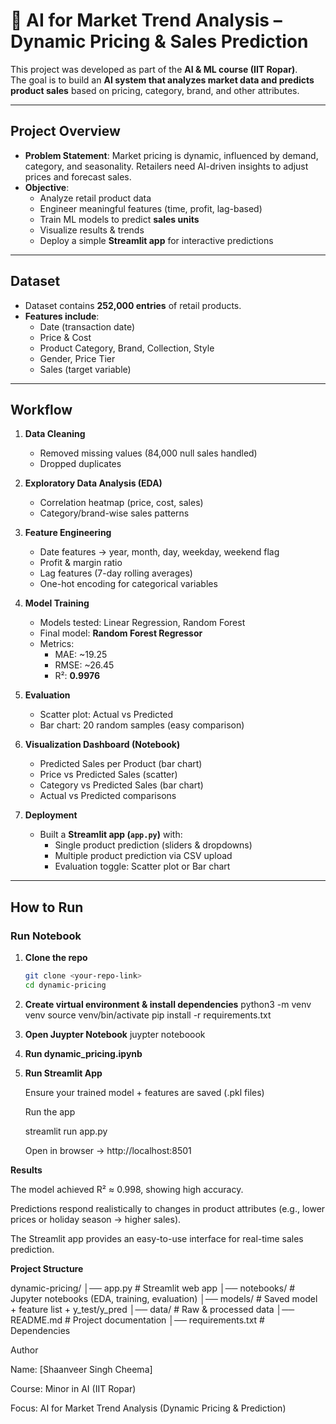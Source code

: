 # 🛒 AI for Market Trend Analysis – Dynamic Pricing & Sales Prediction

This project was developed as part of the **AI & ML course (IIT Ropar)**.  
The goal is to build an **AI system that analyzes market data and predicts product sales** based on pricing, category, brand, and other attributes.

---

## Project Overview
- **Problem Statement**: Market pricing is dynamic, influenced by demand, category, and seasonality. Retailers need AI-driven insights to adjust prices and forecast sales.
- **Objective**:  
  - Analyze retail product data  
  - Engineer meaningful features (time, profit, lag-based)  
  - Train ML models to predict **sales units**  
  - Visualize results & trends  
  - Deploy a simple **Streamlit app** for interactive predictions  

---

## Dataset
- Dataset contains **252,000 entries** of retail products.  
- **Features include**:  
  - Date (transaction date)  
  - Price & Cost  
  - Product Category, Brand, Collection, Style  
  - Gender, Price Tier  
  - Sales (target variable)

---

## Workflow
1. **Data Cleaning**
   - Removed missing values (84,000 null sales handled)
   - Dropped duplicates

2. **Exploratory Data Analysis (EDA)**
   - Correlation heatmap (price, cost, sales)
   - Category/brand-wise sales patterns

3. **Feature Engineering**
   - Date features → year, month, day, weekday, weekend flag  
   - Profit & margin ratio  
   - Lag features (7-day rolling averages)  
   - One-hot encoding for categorical variables  

4. **Model Training**
   - Models tested: Linear Regression, Random Forest  
   - Final model: **Random Forest Regressor**  
   - Metrics:  
     - MAE: ~19.25  
     - RMSE: ~26.45  
     - R²: **0.9976**

5. **Evaluation**
   - Scatter plot: Actual vs Predicted  
   - Bar chart: 20 random samples (easy comparison)

6. **Visualization Dashboard (Notebook)**
   - Predicted Sales per Product (bar chart)  
   - Price vs Predicted Sales (scatter)  
   - Category vs Predicted Sales (bar chart)  
   - Actual vs Predicted comparisons  

7. **Deployment**
   - Built a **Streamlit app (`app.py`)** with:
     - Single product prediction (sliders & dropdowns)  
     - Multiple product prediction via CSV upload  
     - Evaluation toggle: Scatter plot or Bar chart  

---

## How to Run

### Run Notebook
1. **Clone the repo**  
   ```bash
   git clone <your-repo-link>
   cd dynamic-pricing

2. **Create virtual environment & install      dependencies**
   python3 -m venv venv
   source venv/bin/activate
   pip install -r requirements.txt

3. **Open Juypter Notebook**
   juypter noteboook

4. **Run dynamic_pricing.ipynb**

5. **Run Streamlit App**

   Ensure your trained model + features are    saved (.pkl files)

   Run the app

   streamlit run app.py


   Open in browser → http://localhost:8501


**Results**

The model achieved R² ≈ 0.998, showing high accuracy.

Predictions respond realistically to changes in product attributes (e.g., lower prices or holiday season → higher sales).

The Streamlit app provides an easy-to-use interface for real-time sales prediction.



**Project Structure**

dynamic-pricing/
│── app.py                # Streamlit web app
│── notebooks/            # Jupyter notebooks (EDA, training, evaluation)
│── models/               # Saved model + feature list + y_test/y_pred
│── data/                 # Raw & processed data
│── README.md             # Project documentation
│── requirements.txt      # Dependencies

Author

Name: [Shaanveer Singh Cheema]

Course: Minor in AI (IIT Ropar)

Focus: AI for Market Trend Analysis (Dynamic Pricing & Prediction)